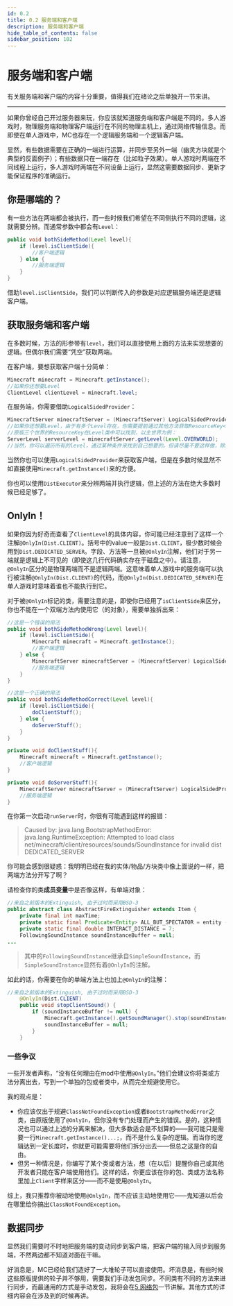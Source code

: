 ```yaml
---
id: 0.2
title: 0.2 服务端和客户端
description: 服务端和客户端
hide_table_of_contents: false
sidebar_position: 102
---
```


# 服务端和客户端

有关服务端和客户端的内容十分重要，值得我们在绪论之后单独开一节来讲。

---

如果你曾经自己开过服务器来玩，你应该就知道服务端和客户端是不同的。多人游戏时，物理服务端和物理客户端运行在不同的物理主机上，通过网络传输信息。而即使在单人游戏中，MC也存在一个逻辑服务端和一个逻辑客户端。

显然，有些数据需要在正确的一端进行运算，并同步至另外一端（幽灵方块就是个典型的反面例子）；有些数据只在一端存在（比如粒子效果）。单人游戏时两端在不同线程上运行，多人游戏时两端在不同设备上运行，显然这需要数据同步、更新才能保证程序的准确运行。

## 你是哪端的？

有一些方法在两端都会被执行，而一些时候我们希望在不同侧执行不同的逻辑，这就需要分辨。而通常参数中都会有`Level`：

```java
public void bothSideMethod(Level level){
    if (level.isClientSide){
        //客户端逻辑
    } else {
        //服务端逻辑
    }
}
```

借助`level.isClientSide`，我们可以判断传入的参数是对应逻辑服务端还是逻辑客户端。

## 获取服务端和客户端

在多数时候，方法的形参带有`level`，我们可以直接使用上面的方法来实现想要的逻辑。但偶尔我们需要“凭空”获取两端。

在客户端，要想获取客户端十分简单：

```java
Minecraft minecraft = Minecraft.getInstance();
//如果你还想要Level
ClientLevel clientLevel = minecraft.level;
```

在服务端，你需要借助`LogicalSidedProvider`：

```java
MinecraftServer minecraftServer = (MinecraftServer) LogicalSidedProvider.WORKQUEUE.get(LogicalSide.SERVER);
//如果你还想要Level，由于有多个Level存在，你需要提前通过其他方法获取ResourceKey<Level>
//原版三个世界的ResourceKey在Level类中可以找到，以主世界为例：
ServerLevel serverLevel = minecraftServer.getLevel(Level.OVERWORLD);
//当然，你可以遍历所有的level，通过某种条件来找到自己想要的。但请尽量不要这样做，除非真的很有必要，没有其他方法，或者你已经尽了最大可能减少性能开销。
```

当然你也可以使用`LogicalSidedProvider`来获取客户端，但是在多数时候显然不如直接使用`Minecraft.getInstance()`来的方便。

你也可以使用`DistExecutor`来分辨两端并执行逻辑，但上述的方法在绝大多数时候已经足够了。



## OnlyIn！

如果你因为好奇而查看了`ClientLevel`的具体内容，你可能已经注意到了这样一个注解`@OnlyIn(Dist.CLIENT)`。括号中的value一般是`Dist.CLIENT`，极少数时候会用到`Dist.DEDICATED_SERVER`。字段、方法等一旦被`@OnlyIn`注解，他们对于另一端就是逻辑上不可见的（即使这几行代码确实存在于磁盘之中）。请注意，`@OnlyIn`区分的是物理两端而不是逻辑两端。这意味着单人游戏中的服务端可以执行被注解`@OnlyIn(Dist.CLIENT)`的代码，而`@OnlyIn(Dist.DEDICATED_SERVER)`在单人游戏时意味着谁也不能执行到它。

对于被`@OnlyIn`标记的类，需要注意的是，即使你已经用了`isClientSide`来区分，你也不能在一个双端方法内使用它（的对象），需要单独拆出来：

```java
//这是一个错误的用法
public void bothSideMethodWrong(Level level){
    if (level.isClientSide){
        Minecraft minecraft = Minecraft.getInstance();
        //客户端逻辑
    } else {
        MinecraftServer minecraftServer = (MinecraftServer) LogicalSidedProvider.WORKQUEUE.get(LogicalSide.SERVER);
        //服务端逻辑
    }
}

//这是一个正确的用法
public void bothSideMethodCorrect(Level level){
    if (level.isClientSide){
        doClientStuff();
    } else {
        doServerStuff();
    }
}

private void doClientStuff(){
    Minecraft minecraft = Minecraft.getInstance();
    //客户端逻辑
}

private void doServerStuff(){
    MinecraftServer minecraftServer = (MinecraftServer) LogicalSidedProvider.WORKQUEUE.get(LogicalSide.SERVER);
    //服务端逻辑
}
```
在你第一次启动`runServer`时，你很有可能遇到这样的报错：

> Caused by: java.lang.BootstrapMethodError: java.lang.RuntimeException: Attempted to load class net/minecraft/client/resources/sounds/SoundInstance for invalid dist DEDICATED_SERVER

你可能会感到很疑惑：我明明已经在我的实体/物品/方块类中像上面说的一样，把两端方法分开写了啊？

请检查你的类**成员变量**中是否像这样，有单端对象：

```java
//来自之前版本的Extinguish, 由于过时而采用BSD-3
public abstract class AbstractFireExtinguisher extends Item {
    private final int maxTime;
    private static final Predicate<Entity> ALL_BUT_SPECTATOR = entity -> !entity.isSpectator();
    private static final double INTERACT_DISTANCE = 7;
    FollowingSoundInstance soundInstanceBuffer = null;
...
```

> 其中的`FollowingSoundInstance`继承自`SimpleSoundInstance`，而`SimpleSoundInstance`显然有着`@OnlyIn`的注解。

如此的话，你需要在你的单端方法上也加上`@OnlyIn`的注解：

```java
//来自之前版本的Extinguish, 由于过时而采用BSD-3
    @OnlyIn(Dist.CLIENT)
    public void stopClientSound() {
        if (soundInstanceBuffer != null) {
            Minecraft.getInstance().getSoundManager().stop(soundInstanceBuffer);
            soundInstanceBuffer = null;
        }
    }
```

### 一些争议

一些开发者声称，“没有任何理由在mod中使用`@OnlyIn`。”他们会建议你将类或方法分离出去，写到一个单独的包或者类中，从而完全规避使用它。

我的观点是：

- 你应该仅出于规避`ClassNotFoundException`或者`BootstrapMethodError`之类，由原版使用了`@OnlyIn`，但你没有专门处理而产生的错误。是的，这种情况也可以通过上述的分离来解决，但大多数适合是不划算的——我可能只是需要一行`Minecraft.getInstance()...;`，而不是什么复杂的逻辑。而当你的逻辑达到一定长度时，你就更可能需要将他们拆分出去——但总之这是你的自由。
- 但另一种情况是，你编写了某个类或者方法，想（在以后）提醒你自己或其他开发者只能在客户端使用他们。这样的话，你更应该在你的包、类或方法名称里加上`Client`字样来区分——而不是使用`@OnlyIn`。

综上，我只推荐你被动地使用`@OnlyIn`，而不应该主动地使用它——鬼知道以后会在哪里给你搞出`ClassNotFoundException`。



## 数据同步

显然我们需要时不时地把服务端的变动同步到客户端，把客户端的输入同步到服务端，不然两边都不知道对面在干嘛。

好消息是，MC已经给我们造好了一大堆轮子可以直接使用。坏消息是，有些时候这些原版提供的轮子并不够用，需要我们手动发包同步。不同类有不同的方法来进行同步，而最通用的方式是手动发包，我将会在[5 网络包](/r6ms/5)一节讲解。其他方式的详细内容会在涉及到的时候再讲。
